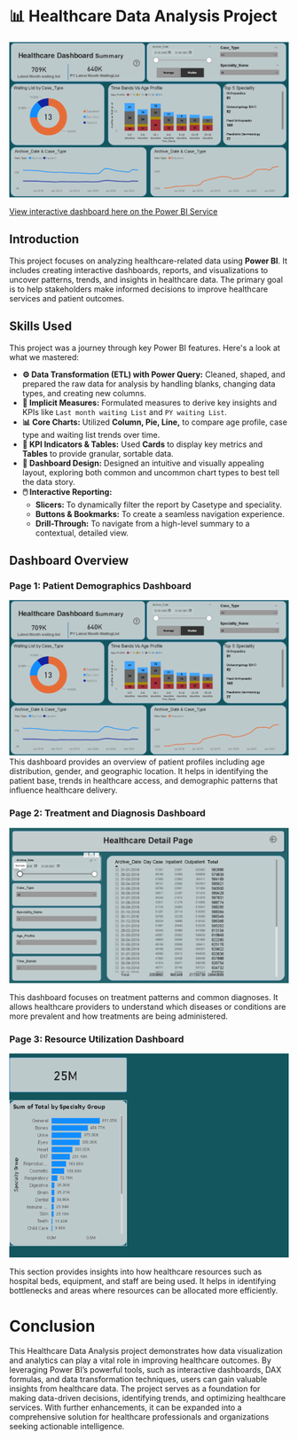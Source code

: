 # 📊 Healthcare Data Analysis Project

![Dashboard Page 1](/Images/Page%201.png)

[View interactive dashboard here on the Power BI Service](https://shorturl.at/ZrWV0)


## Introduction

This project focuses on analyzing healthcare-related data using **Power BI**. It includes creating interactive dashboards, reports, and visualizations to uncover patterns, trends, and insights in healthcare data. The primary goal is to help stakeholders make informed decisions to improve healthcare services and patient outcomes.

## Skills Used
This project was a journey through key Power BI features. Here's a look at what we mastered:

-   **⚙️ Data Transformation (ETL) with Power Query:** Cleaned, shaped, and prepared the raw data for analysis by handling blanks, changing data types, and creating new columns.
-   **🧮 Implicit Measures:** Formulated measures to derive key insights and KPIs like `Last month waiting List` and `PY waiting List`.
-   **📊 Core Charts:** Utilized **Column, Pie, Line,**  to compare age profile, case type and waiting list trends over time.
-   **🔢 KPI Indicators & Tables:** Used **Cards** to display key metrics and **Tables** to provide granular, sortable data.
-   **🎨 Dashboard Design:** Designed an intuitive and visually appealing layout, exploring both common and uncommon chart types to best tell the data story.
-   **🖱️ Interactive Reporting:**
    -   **Slicers:** To dynamically filter the report by Casetype and speciality.
    -   **Buttons & Bookmarks:** To create a seamless navigation experience.
    -   **Drill-Through:** To navigate from a high-level summary to a contextual, detailed view.

## Dashboard Overview
### Page 1: Patient Demographics Dashboard

![Dsahboard page 1](/Images/Page%201.png)
This dashboard provides an overview of patient profiles including age distribution, gender, and geographic location. It helps in identifying the patient base, trends in healthcare access, and demographic patterns that influence healthcare delivery.

### Page 2: Treatment and Diagnosis Dashboard

![Dsahboard Page 2](/Images/Page%202.png)

This dashboard focuses on treatment patterns and common diagnoses. It allows healthcare providers to understand which diseases or conditions are more prevalent and how treatments are being administered.

### Page 3: Resource Utilization Dashboard

![Dashboard Page 3](/Images/Page%203.png)

This section provides insights into how healthcare resources such as hospital beds, equipment, and staff are being used. It helps in identifying bottlenecks and areas where resources can be allocated more efficiently.

# Conclusion

This Healthcare Data Analysis project demonstrates how data visualization and analytics can play a vital role in improving healthcare outcomes. By leveraging Power BI’s powerful tools, such as interactive dashboards, DAX formulas, and data transformation techniques, users can gain valuable insights from healthcare data. The project serves as a foundation for making data-driven decisions, identifying trends, and optimizing healthcare services. With further enhancements, it can be expanded into a comprehensive solution for healthcare professionals and organizations seeking actionable intelligence.

